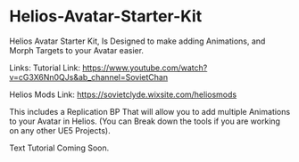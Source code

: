 # Helios-Avatar-Starter-Kit
Helios Avatar Starter Kit, Is Designed to make adding Animations, and Morph Targets to your Avatar easier.

Links:
Tutorial Link: https://www.youtube.com/watch?v=cG3X6Nn0QJs&ab_channel=SovietChan

Helios Mods Link: https://sovietclyde.wixsite.com/heliosmods

This includes a Replication BP That will allow you to add multiple Animations to your Avatar in Helios. (You can Break down the tools if you are working on any other UE5 Projects).

Text Tutorial Coming Soon.
